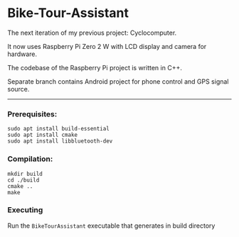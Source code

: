 # Bike-Tour-Assistant
The next iteration of my previous project: Cyclocomputer.

It now uses Raspberry Pi Zero 2 W with LCD display and camera for hardware.

The codebase of the Raspberry Pi project is written in C++.

Separate branch contains Android project for phone control and GPS signal source.

---

### Prerequisites: 
```
sudo apt install build-essential
sudo apt install cmake
sudo apt install libbluetooth-dev
```

### Compilation:
```
mkdir build
cd ./build
cmake ..
make
```

### Executing
Run the `BikeTourAssistant` executable that generates in build directory